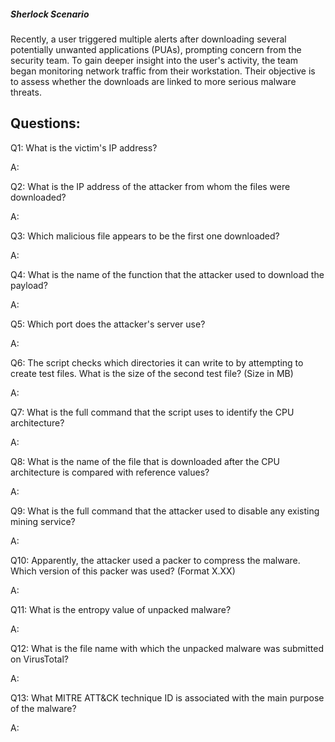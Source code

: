 
##### Sherlock Scenario

Recently, a user triggered multiple alerts after downloading several potentially unwanted applications (PUAs), prompting concern from the security team. To gain deeper insight into the user's activity, the team began monitoring network traffic from their workstation. Their objective is to assess whether the downloads are linked to more serious malware threats.


## Questions:


Q1: What is the victim's IP address?

A: 

Q2: What is the IP address of the attacker from whom the files were downloaded?

A: 

Q3: Which malicious file appears to be the first one downloaded?

A: 

Q4: What is the name of the function that the attacker used to download the payload?

A: 

Q5: Which port does the attacker's server use?

A: 

Q6: The script checks which directories it can write to by attempting to create test files. What is the size of the second test file? (Size in MB)

A: 

Q7: What is the full command that the script uses to identify the CPU architecture?

A: 

Q8: What is the name of the file that is downloaded after the CPU architecture is compared with reference values?

A: 

Q9: What is the full command that the attacker used to disable any existing mining service?

A: 

Q10: Apparently, the attacker used a packer to compress the malware. Which version of this packer was used? (Format X.XX)

A: 

Q11: What is the entropy value of unpacked malware?

A: 

Q12: What is the file name with which the unpacked malware was submitted on VirusTotal?

A: 

Q13: What MITRE ATT&CK technique ID is associated with the main purpose of the malware?

A: 
